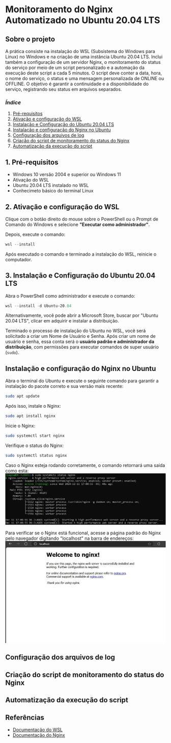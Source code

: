 # Monitoramento do Nginx Automatizado no Ubuntu 20.04 LTS

## Sobre o projeto

A prática consiste na instalação do WSL (Subsistema do Windows para Linux) no Windows e na criação de uma instância Ubuntu 20.04 LTS. Inclui também a configuração de um servidor Nginx, o monitoramento do status do serviço por meio de um script personalizado e a automação da execução deste script a cada 5 minutos. O script deve conter a data, hora, o nome do serviço, o status e uma mensagem personalizada de ONLINE ou OFFLINE. O objetivo é garantir a continuidade e a disponibilidade do serviço, registrando seu status em arquivos separados.

### _Índice_

1. [Pré-requisitos](#1-pré-requisitos)
2. [Ativação e configuração do WSL](#2-ativação-e-configuração-do-wsl)
3. [Instalação e Configuração do Ubuntu 20.04 LTS](#3-instalação-e-configuração-do-ubuntu-2004-lts)
4. [Instalação e configuração do Nginx no Ubuntu](#instalação-e-configuração-do-nginx-no-ubuntu)
5. [Configuração dos arquivos de log](#configuração-dos-arquivos-de-log)
6. [Criação do script de monitoramento do status do Nginx](#criação-do-script-de-monitoramento-do-status-do-nginx)
7. [Automatização da execução do script](#automatização-da-execução-do-script)

## 1. Pré-requisitos

- Windows 10 versão 2004 e superior ou Windows 11
- Ativação do WSL
- Ubuntu 20.04 LTS instalado no WSL
- Conhecimeto básico do terminal Linux

## 2. Ativação e configuração do WSL

Clique com o botão direito do mouse sobre o PowerShell ou o Prompt de Comando do Windows e selecione **"Executar como administrador"**.

Depois, execute o comando:

```powershell
wsl --install
```

Após executado o comando e terminado a instalação do WSL, reinicie o computador.

## 3. Instalação e Configuração do Ubuntu 20.04 LTS

Abra o PowerShell como administrador e execute o comando:

```powershell
wsl --install -d Ubuntu-20.04
```

Alternativamente, você pode abrir a Microsoft Store, buscar por "Ubuntu 20.04 LTS", clicar em adquirir e instalar a distribuição.

Terminado o processo de instalação do Ubuntu no WSL, você será solicitado a criar um Nome de Usuário e Senha. Após criar um nome de usuário e senha, essa conta será o **usuário padrão e administrador da distribuição**, com permissões para executar comandos de super usuário (`sudo`).

## Instalação e configuração do Nginx no Ubuntu

Abra o terminal do Ubuntu e execute o seguinte comando para garantir a instalação do pacote correto e sua versão mais recente:

```bash
sudo apt update
```

Após isso, instale o Nginx:

```bash
sudo apt install nginx
```

Inicie o Nginx:

```bash
sudo systemctl start nginx
```

Verifique o status do Nginx:

```bash
sudo systemctl status nginx
```

Caso o Nginx esteja rodando corretamente, o comando retornará uma saída como esta:
![Status do Nginx Ativo](imgs/nginx_status.jpeg)

Para verificar se o Nginx está funcional, acesse a página padrão do Nginx pelo navegador digitando "localhost" na barra de endereços:
![Página Padrão do Nginx](imgs/nginx_via_localhost.jpeg)

## Configuração dos arquivos de log

## Criação do script de monitoramento do status do Nginx

## Automatização da execução do script

## Referências

- [Documentação do WSL](https://docs.microsoft.com/en-us/windows/wsl/)
- [Documentação do Nginx](https://nginx.org/en/docs/)
